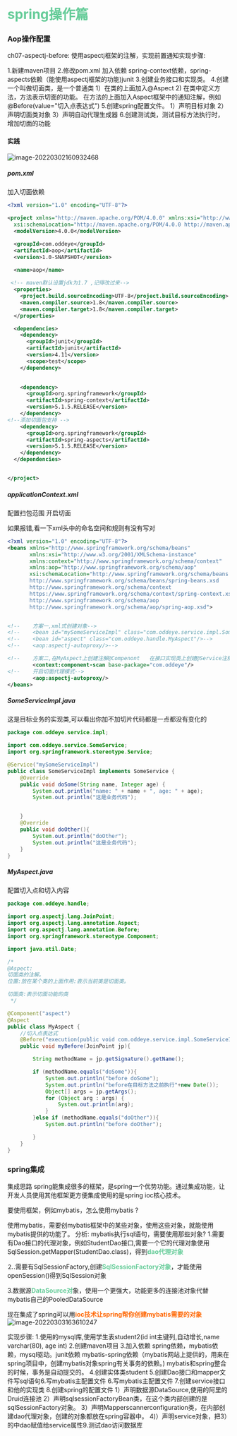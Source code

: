 <font color=#66CC99 style=" font-weight:bold; font-size:30px">spring操作篇</font>



### Aop操作配置

ch07-aspectj-before: 使用aspectj框架的注解，实现前置通知实现步骤:

1.新建maven项目
2.修改pom.xml 加入依赖
	spring-context依赖，spring-aspects依赖（能使用aspectj框架的功能)junit
3.创建业务接口和实现类。
4.创建一个叫做切面类，是一个普通类
	1）在类的上面加入@Aspect
	2) 在类中定义方法，方法表示切面的功能。
	在方法的上面加入Aspect框架中的通知注解，例如@Before(value="切入点表达式")
	5.创建spring配置文件。
	1）声明目标对象
	2）声明切面类对象
	3）声明自动代理生成器
	6.创建测试类，测试目标方法执行时，增加切面的功能



#### 实践

![image-20220302160932468](spring操作篇.assets/image-20220302160932468.png)

##### pom.xml

加入切面依赖

```xml
<?xml version="1.0" encoding="UTF-8"?>

<project xmlns="http://maven.apache.org/POM/4.0.0" xmlns:xsi="http://www.w3.org/2001/XMLSchema-instance"
  xsi:schemaLocation="http://maven.apache.org/POM/4.0.0 http://maven.apache.org/xsd/maven-4.0.0.xsd">
  <modelVersion>4.0.0</modelVersion>

  <groupId>com.oddeye</groupId>
  <artifactId>aop</artifactId>
  <version>1.0-SNAPSHOT</version>

  <name>aop</name>
 
 <!-- maven默认设置jdk为1.7 ,记得改过来-->
  <properties>
    <project.build.sourceEncoding>UTF-8</project.build.sourceEncoding>
    <maven.compiler.source>1.8</maven.compiler.source>
    <maven.compiler.target>1.8</maven.compiler.target>
  </properties>

  <dependencies>
    <dependency>
      <groupId>junit</groupId>
      <artifactId>junit</artifactId>
      <version>4.11</version>
      <scope>test</scope>
    </dependency>
    

    <dependency>
      <groupId>org.springframework</groupId>
      <artifactId>spring-context</artifactId>
      <version>5.1.5.RELEASE</version>
    </dependency>
<!--添加切面包支持 -->
    <dependency>
      <groupId>org.springframework</groupId>
      <artifactId>spring-aspects</artifactId>
      <version>5.1.5.RELEASE</version>
    </dependency>
  </dependencies>


</project>

```

##### applicationContext.xml

配置扫包范围
开启切面

如果报错,看一下xml头中的命名空间和规则有没有写对

```xml
<?xml version="1.0" encoding="UTF-8"?>
<beans xmlns="http://www.springframework.org/schema/beans"
       xmlns:xsi="http://www.w3.org/2001/XMLSchema-instance"
       xmlns:context="http://www.springframework.org/schema/context"
       xmlns:aop="http://www.springframework.org/schema/aop"
       xsi:schemaLocation="http://www.springframework.org/schema/beans
       http://www.springframework.org/schema/beans/spring-beans.xsd
       http://www.springframework.org/schema/context
       https://www.springframework.org/schema/context/spring-context.xsd
       http://www.springframework.org/schema/aop
       http://www.springframework.org/schema/aop/spring-aop.xsd">


<!--    方案一,xml式创建对象-->
<!--    <bean id="mySomeServiceImpl" class="com.oddeye.service.impl.SomeServiceImpl"/>-->
<!--    <bean id="aspect" class="com.oddeye.handle.MyAspect"/>-->
<!--    <aop:aspectj-autoproxy/>-->

<!--    方案二,在MyAspect上创建注解@Compenont   在接口实现类上创建@Service注解-->
        <context:component-scan base-package="com.oddeye"/>
<!--    开启切面代理模式-->
        <aop:aspectj-autoproxy/>
</beans>
```



##### SomeServiceImpl.java

这是目标业务的实现类,可以看出你加不加切片代码都是一点都没有变化的

```java
package com.oddeye.service.impl;

import com.oddeye.service.SomeService;
import org.springframework.stereotype.Service;

@Service("mySomeServiceImpl")
public class SomeServiceImpl implements SomeService {
    @Override
    public void doSome(String name, Integer age) {
        System.out.println("name: " + name + ", age: " + age);
        System.out.println("这是业务代码");


    }
    @Override
    public void doOther(){
    	System.out.println("doOther");
        System.out.println("这是业务代码");
    }
}

```

##### MyAspect.java

配置切入点和切入内容

```java
package com.oddeye.handle;

import org.aspectj.lang.JoinPoint;
import org.aspectj.lang.annotation.Aspect;
import org.aspectj.lang.annotation.Before;
import org.springframework.stereotype.Component;

import java.util.Date;

/*
@Aspect:
切面类的注解。
位置:放在某个类的上面作用:表示当前类是切面类。

切面类:表示切面功能的类
 */

@Component("aspect")
@Aspect
public class MyAspect {
    //切入点表达式
    @Before("execution(public void com.oddeye.service.impl.SomeServiceImpl.*(..))")
    public void myBefore(JoinPoint jp){

        String methodName = jp.getSignature().getName();

        if (methodName.equals("doSome")){
            System.out.println("before doSome");
            System.out.println("before在目标方法之前执行"+new Date());
            Object[] args = jp.getArgs();
            for (Object arg : args) {
                System.out.println(arg);
            }
        }else if (methodName.equals("doOther")){
            System.out.println("before doOther");

        }
    }
}

```

### spring集成

集成思路
spring能集成很多的框架，是spring一个优势功能。通过集成功能，让开发人员使用其他框架更方便集成使用的是spring ioc核心技术。



要使用框架，例如mybatis，怎么使用mybatis ?

使用mybatis，需要创mybatis框架中的某些对象，使用这些对象，就能使用mybatis提供的功能了。
分析: mybatis执行sql语句，需要使用那些对象?
1.需要有Dao接口的代理对象，例如StudentDao接口,需要一个它的代理对象使用SqlSession.getMapper(StudentDao.class)，得到<font color=#66CC99 style=" font-weight:bold;">dao代理对象</font>

⒉.需要有SqISessionFactory,创建<font color=#66CC99 style=" font-weight:bold;">SqlSessionFactory对象</font>，才能使用openSession()得到SqlSession对象

3.数据源<font color=#66CC99 style=" font-weight:bold;">DataSource对</font>象，使用一个更强大，功能更多的连接池对象代替mybatis自己的PooledDataSource



现在集成了spring可以用<font color=#FF6666* style=" font-weight:bold;">ioc技术让spring帮你创建mybatis需要的对象</font>
![image-20220303163610247](spring操作篇.assets/image-20220303163610247.png)

实现步骤:
1.使用的mysql库,使用学生表student2(id int主键列,自动增长,name varchar(80),
age int)
2.创建maven项目
3.加入依赖
spring依赖，mybatis依赖，mysql驱动。junit依赖
mybatis-spring依赖（mybatis网站上提供的，用来在spring项目中，创建mybatis对象spring有关事务的依赖。)
mybatis和spring整合的时候，事务是自动提交的。
4.创建实体类student
5.创建Dao接口和mapper文件写sql语句6.写mybatis主配置文件
6.写mybatis主配置文件
7.创建service接口和他的实现类
8.创建spring的配置文件
1）声明数据源DataSource,使用的阿里的Druid连接池
2）声明sqlsessionFactoryBean类，在这个类内部创建的是sqlSessionFactory对象。
3）声明Mapperscannerconfiguration类，在内部创建dao代理对象，创建的对象都放在spring容器中。
4)）声明service对象，把3）的中dao赋值给service属性9.测试dao访问数据库
